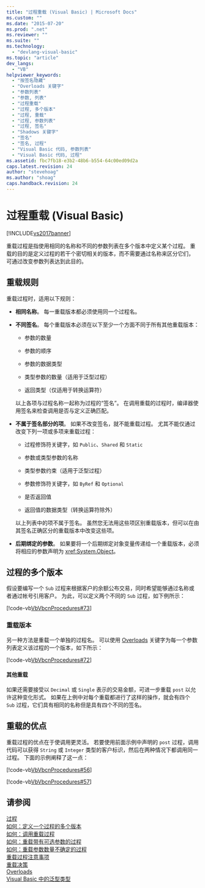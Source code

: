 ```yaml
---
title: "过程重载 (Visual Basic) | Microsoft Docs"
ms.custom: ""
ms.date: "2015-07-20"
ms.prod: ".net"
ms.reviewer: ""
ms.suite: ""
ms.technology: 
  - "devlang-visual-basic"
ms.topic: "article"
dev_langs: 
  - "VB"
helpviewer_keywords: 
  - "按签名隐藏"
  - "Overloads 关键字"
  - "参数列表"
  - "参数, 列表"
  - "过程重载"
  - "过程, 多个版本"
  - "过程, 重载"
  - "过程, 参数列表"
  - "过程, 签名"
  - "Shadows 关键字"
  - "签名"
  - "签名, 过程"
  - "Visual Basic 代码, 参数列表"
  - "Visual Basic 代码, 过程"
ms.assetid: fbc7fb18-e3b2-48b6-b554-64c00ed09d2a
caps.latest.revision: 24
author: "stevehoag"
ms.author: "shoag"
caps.handback.revision: 24
---
```

# 过程重载 (Visual Basic)
[!INCLUDE[vs2017banner](../../../../visual-basic/includes/vs2017banner.md)]

重载过程是指使用相同的名称和不同的参数列表在多个版本中定义某个过程。  重载的目的是定义过程的若干个密切相关的版本，而不需要通过名称来区分它们，  可通过改变参数列表达到此目的。  
  
## 重载规则  
 重载过程时，适用以下规则：  
  
-   **相同名称**。  每一重载版本都必须使用同一个过程名。  
  
-   **不同签名**。  每个重载版本必须在以下至少一个方面不同于所有其他重载版本：  
  
    -   参数的数量  
  
    -   参数的顺序  
  
    -   参数的数据类型  
  
    -   类型参数的数量（适用于泛型过程）  
  
    -   返回类型（仅适用于转换运算符）  
  
     以上各项与过程名称一起称为过程的“签名”。  在调用重载的过程时，编译器使用签名来检查调用是否与定义正确匹配。  
  
-   **不属于签名部分的项**。  如果不改变签名，就不能重载过程。  尤其不能仅通过改变下列一项或多项来重载过程：  
  
    -   过程修饰符关键字，如 `Public`、`Shared` 和 `Static`  
  
    -   参数或类型参数的名称  
  
    -   类型参数约束（适用于泛型过程）  
  
    -   参数修饰符关键字，如 `ByRef` 和 `Optional`  
  
    -   是否返回值  
  
    -   返回值的数据类型（转换运算符除外）  
  
     以上列表中的项不属于签名。  虽然您无法用这些项区别重载版本，但可以在由其签名正确区分的重载版本中改变这些项。  
  
-   **后期绑定的参数**。  如果要将一个后期绑定对象变量传递给一个重载版本，必须将相应的参数声明为 <xref:System.Object>。  
  
## 过程的多个版本  
 假设要编写一个 `Sub` 过程来根据客户的余额公布交易，同时希望能够通过名称或者通过帐号引用客户。  为此，可以定义两个不同的 `Sub` 过程，如下例所示：  
  
 [!code-vb[VbVbcnProcedures#73](./codesnippet/VisualBasic/procedure-overloading_1.vb)]  
  
### 重载版本  
 另一种方法是重载一个单独的过程名。  可以使用 [Overloads](../../../../visual-basic/language-reference/modifiers/overloads.md) 关键字为每一个参数列表定义该过程的一个版本，如下所示：  
  
 [!code-vb[VbVbcnProcedures#72](./codesnippet/VisualBasic/procedure-overloading_2.vb)]  
  
#### 其他重载  
 如果还需要接受以 `Decimal` 或 `Single` 表示的交易金额，可进一步重载 `post` 以允许这种变化形式。  如果在上例中对每个重载都进行了这样的操作，就会有四个 `Sub` 过程，它们具有相同的名称但是具有四个不同的签名。  
  
## 重载的优点  
 重载过程的优点在于使调用更灵活。  若要使用前面示例中声明的 `post` 过程，调用代码可以获得 `String` 或 `Integer` 类型的客户标识，然后在两种情况下都调用同一过程。  下面的示例阐释了这一点：  
  
 [!code-vb[VbVbcnProcedures#56](./codesnippet/VisualBasic/procedure-overloading_3.vb)]  
  
 [!code-vb[VbVbcnProcedures#57](./codesnippet/VisualBasic/procedure-overloading_4.vb)]  
  
## 请参阅  
 [过程](../../../../visual-basic/programming-guide/language-features/procedures/index.md)   
 [如何：定义一个过程的多个版本](../../../../visual-basic/programming-guide/language-features/procedures/how-to-define-multiple-versions-of-a-procedure.md)   
 [如何：调用重载过程](../../../../visual-basic/programming-guide/language-features/procedures/how-to-call-an-overloaded-procedure.md)   
 [如何：重载带有可选参数的过程](../../../../visual-basic/programming-guide/language-features/procedures/how-to-overload-a-procedure-that-takes-optional-parameters.md)   
 [如何：重载参数数量不确定的过程](../../../../visual-basic/programming-guide/language-features/procedures/how-to-overload-a-procedure-that-takes-an-indefinite-number-of-parameters.md)   
 [重载过程注意事项](../../../../visual-basic/programming-guide/language-features/procedures/considerations-in-overloading-procedures.md)   
 [重载决策](../../../../visual-basic/programming-guide/language-features/procedures/overload-resolution.md)   
 [Overloads](../../../../visual-basic/language-reference/modifiers/overloads.md)   
 [Visual Basic 中的泛型类型](../../../../visual-basic/programming-guide/language-features/data-types/generic-types.md)